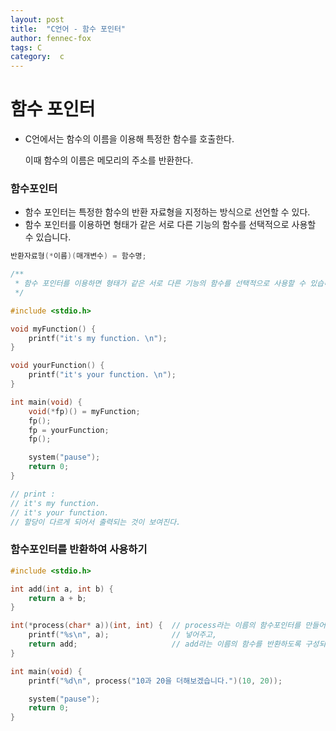 ```yaml
---
layout: post
title:  "C언어 - 함수 포인터"
author: fennec-fox
tags: C
category:  c
---
```



# 함수 포인터



- C언에서는 함수의 이름을 이용해 특정한 함수를 호출한다.

  이때 함수의 이름은 메모리의 주소를 반환한다. 



### 함수포인터

- 함수 포인터는 특정한 함수의 반환 자료형을 지정하는 방식으로 선언할 수 있다. 
- 함수 포인터를 이용하면 형태가 같은 서로 다른 기능의 함수를 선택적으로 사용할 수 있습니다. 

```c
반환자료형(*이름)(매개변수) = 함수명;
```



```c
/** 
 * 함수 포인터를 이용하면 형태가 같은 서로 다른 기능의 함수를 선택적으로 사용할 수 있습니다
 */

#include <stdio.h>

void myFunction() {
    printf("it's my function. \n");
}

void yourFunction() {
    printf("it's your function. \n");
}

int main(void) {
    void(*fp)() = myFunction;
    fp();                     
    fp = yourFunction;
    fp();

    system("pause");
    return 0;
}

// print : 
// it's my function.
// it's your function.
// 할당이 다르게 되어서 출력되는 것이 보여진다. 
```



### 함수포인터를 반환하여 사용하기

```C
#include <stdio.h>

int add(int a, int b) {
    return a + b;
}

int(*process(char* a))(int, int) {  // process라는 이름의 함수포인터를 만들어 매개변수로
    printf("%s\n", a);              // 넣어주고,
    return add;                     // add라는 이름의 함수를 반환하도록 구성되었음
}

int main(void) {
    printf("%d\n", process("10과 20을 더해보겠습니다.")(10, 20));

    system("pause");
    return 0;
}

```



